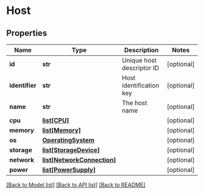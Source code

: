 # Host

## Properties
Name | Type | Description | Notes
------------ | ------------- | ------------- | -------------
**id** | **str** | Unique host descriptor ID | [optional] 
**identifier** | **str** | Host identification key | [optional] 
**name** | **str** | The host name | [optional] 
**cpu** | [**list[CPU]**](CPU.md) |  | [optional] 
**memory** | [**list[Memory]**](Memory.md) |  | [optional] 
**os** | [**OperatingSystem**](OperatingSystem.md) |  | [optional] 
**storage** | [**list[StorageDevice]**](StorageDevice.md) |  | [optional] 
**network** | [**list[NetworkConnection]**](NetworkConnection.md) |  | [optional] 
**power** | [**list[PowerSupply]**](PowerSupply.md) |  | [optional] 

[[Back to Model list]](../README.md#documentation-for-models) [[Back to API list]](../README.md#documentation-for-api-endpoints) [[Back to README]](../README.md)


